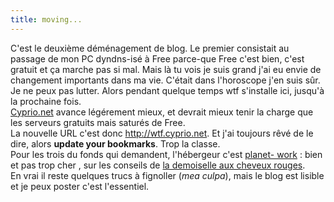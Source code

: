```yaml
---
title: moving...
---
```


C'est le deuxième déménagement de blog. Le premier consistait au passage de
mon PC dyndns-isé à Free parce-que Free c'est bien, c'est gratuit et ça marche
pas si mal. Mais là tu vois je suis grand j'ai eu envie de changement
importants dans ma vie. C'était dans l'horoscope j'en suis sûr. Je ne peux pas
lutter. Alors pendant quelque temps wtf s'installe ici, jusqu'à la prochaine
fois.  
[Cyprio.net](http://cyprio.net) avance légérement mieux, et devrait mieux
tenir la charge que les serveurs gratuits mais saturés de Free.  
La nouvelle URL c'est donc <http://wtf.cyprio.net>. Et j'ai toujours rêvé de
le dire, alors **update your bookmarks**. Trop la classe.  
Pour les trois du fonds qui demandent, l'hébergeur c'est [planet-
work](http://www.planet-work.com) : bien et pas trop cher , sur les conseils
de [la demoiselle aux cheveux rouges](http://weblog.redisdead.net).  
En vrai il reste quelques trucs à fignoller (_mea culpa_), mais le blog est
lisible et je peux poster c'est l'essentiel.

